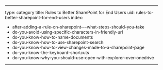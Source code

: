 
---
type: category
title: Rules to Better SharePoint for End Users
uid: rules-to-better-sharepoint-for-end-users
index:
 - after-adding-a-rule-on-sharepoint---what-steps-should-you-take
 - do-you-avoid-using-specific-characters-in-friendly-url
 - do-you-know-how-to-name-documents
 - do-you-know-how-to-use-sharepoint-search
 - do-you-know-how-to-view-changes-made-to-a-sharepoint-page
 - do-you-know-the-keyboard-shortcuts
 - do-you-know-why-you-should-use-open-with-explorer-over-onedrive
---



